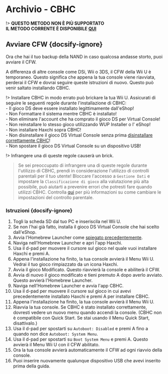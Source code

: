 # Archivio - CBHC

!> **QUESTO METODO NON È PIÙ SUPPORTATO**  
**IL METODO CORRENTE È DISPONIBILE [QUI](../../introduction)**

## Avviare CFW {docsify-ignore}

Ora che hai il tuo backup della NAND in caso qualcosa andasse storto, puoi avviare il CFW.

A differenza di altre console come DSi, Wii o 3DS, il CFW della Wii U è temporaneo. Questo significa che appena la tua console viene riavviata, perderai il CFW e dovrai seguire queste istruzioni di nuovo. Questo può venir saltato installando CBHC.

!> Installare CBHC in modo errato può brickare la tua Wii U. Assicurati di seguire le seguenti regole durante l'installazione di CBHC: <br>- Il gioco DS deve essere installato legittimamente dall'eShop! <br>- Non Formattare il sistema mentre CBHC è installato! <br>- Non eliminare l'account che ha comprato il gioco DS per Virtual Console! <br>- Non reinstallare lo stesso gioco utilizzando WUP Installer o l' eShop! <br>- Non installare Haxchi sopra CBHC! <br>- Non disinstallare il gioco DS Virtual Console senza prima [disinstallare correttamente CBHC](../uninstall-cbhc)! <br>- Non spostare il gioco DS Virtual Console su un dispositivo USB!

!> Infrangere una di queste regole causerà un brick.

> Se sei preoccupato di infrangere una di queste regole durante l'utilizzo di CBHC, prendi in considerazione l'utilizzo di controlli parentali per il tuo utente! Bloccare l'accesso a `Gestione Dati` e impostare la `Classificazione di gioco` alla valutazione più alta possibile, può aiutarti a prevenire errori che potresti fare quando utilizzi CBHC. Controlla [qui](https://en-americas-support.nintendo.com/app/answers/detail/a_id/1081/~/how-to-change-parental-controls) per più informazioni su come cambiare le impostazioni del controllo parentale.

### Istruzioni {docsify-ignore}

1. Togli la scheda SD dal tuo PC e inseriscila nel Wii U.
1. Se non l'hai già fatto, installa il gioco DS Virtual Console che hai scelto dall'eShop.
1. Avvia l'Homebrew Launcher come [spiegato precedentemente](browser-exploit).
1. Naviga nell'Homebrew Launcher e apri l'app Haxchi.
1. Usa il d-pad per muovere il cursore sul gioco nel quale vuoi installare Haxchi e premi A.
1. Appena l'installazione ha finito, la tua console avvierà il Menu Wii U. Vedrai il tuo gioco rimpiazzato da un icona Haxchi.
1. Avvia il gioco Modificato. Questo riavvierà la console e abiliterà il CFW.
1. Avvia di nuovo il gioco modificato e tieni premuto A dopo averlo avviato. Questo avvierà l'Homebrew Launcher.
1. Naviga nell'Homebrew Launcher e avvia l'app CBHC.
1. Usa il d-pad per muovere il cursore sul gioco in cui avevi precedentemente installato Haxchi e premi A per installare CBHC.
1. Appena l'installazione ha finito, la tua console avvierà il Menu Wii U.
1. Riavvia la tua console. Se CBHC è stato installato correttamente, dovresti vedere un nuovo menu quando accendi la console. (CBHC non è compatibile con Quick Start. Se stai usando il Menu Quick Start, disattivalo.)
1. Usa il d-pad per spostarti su `Autoboot: Disabled` e premi A fino a quando non dice `Autoboot: System Menu`.
1. Usa il d-pad per spostarti su `Boot System Menu` e premi A. Questo avvierà il Menu Wii U con il CFW abilitato.
1. Ora la tua console avvierà automaticamente il CFW ad ogni riavvio della console.
1. Puoi inserire nuovamente qualunque dispositivo USB che avevi inserito prima della guida.